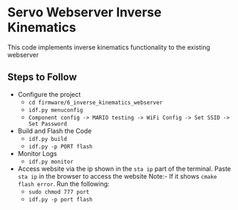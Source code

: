 # Servo Webserver Inverse Kinematics

This code implements inverse kinematics functionality to the existing webserver

## Steps to Follow

- Configure the project
  - `cd firmware/6_inverse_kinematics_webserver`
  - `idf.py menuconfig`
  - `Component config -> MARIO testing -> WiFi Config -> Set SSID -> Set Password`
- Build and Flash the Code
  - `idf.py build`
  - `idf.py -p PORT flash`
- Monitor Logs
  - `idf.py monitor`
- Access website via the ip shown in the `sta ip` part of the terminal. Paste `sta ip` in the browser to access the website
  Note:- If it shows `cmake flash error`. Run the following:
  - `sudo chmod 777 port`
  - `idf.py -p port flash`
